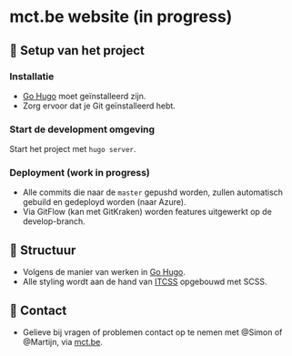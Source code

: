 # mct.be website (in progress)
## 🚀 Setup van het project
### Installatie
- [Go Hugo](https://gohugo.io/getting-started/installing/) moet geïnstalleerd zijn.
- Zorg ervoor dat je Git geïnstalleerd hebt.

### Start de development omgeving
Start het project met ```hugo server```.

### Deployment (work in progress)
- Alle commits die naar de ```master``` gepushd worden, zullen automatisch gebuild en gedeployd worden (naar Azure).
- Via GitFlow (kan met GitKraken) worden features uitgewerkt op de develop-branch.

## 🧱 Structuur
- Volgens de manier van werken in [Go Hugo](https://gohugo.io/getting-started/directory-structure/).
- Alle styling wordt aan de hand van [ITCSS](https://xfive.co/blog/itcss-scalable-maintainable-css-architecture/) opgebouwd met SCSS.

## 📮 Contact
- Gelieve bij vragen of problemen contact op te nemen met @Simon of @Martijn, via [mct.be](https://mct.be/contact/).
